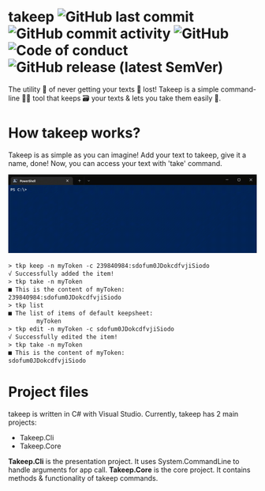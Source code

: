 # takeep ![GitHub last commit](https://img.shields.io/github/last-commit/matinmn87/takeep?color=%237676ec&style=flat-square) ![GitHub commit activity](https://img.shields.io/github/commit-activity/w/matinmn87/takeep?color=%237676ec&style=flat-square) ![GitHub](https://img.shields.io/github/license/matinmn87/takeep?color=%237676ec&style=flat-square) ![Code of conduct](https://img.shields.io/badge/code%20of%20conduct-link-%237676ec?link=https://github.com/matinmn87/takeep/blob/master/CODE_OF_CONDUCT.md&style=flat-square) ![GitHub release (latest SemVer)](https://img.shields.io/github/v/release/matinmn87/takeep?color=%237676ec&label=latest%20release&style=flat-square)
The utility 🔧 of never getting your texts 📃 lost! Takeep is a simple command-line 🧑‍💻 tool that keeps 🗃️ your texts & lets you take them easily 🙂.

# How takeep works?
Takeep is as simple as you can imagine! Add your text to takeep, give it a name, done! Now, you can access your text with 'take' command.

![takeep commands' overview](/files/takeepCommandsPreview.gif)

```
> tkp keep -n myToken -c 239840984:sdofum0JDokcdfvjiSiodo
√ Successfully added the item!
> tkp take -n myToken
■ This is the content of myToken:
239840984:sdofum0JDokcdfvjiSiodo
> tkp list
■ The list of items of default keepsheet:
        myToken
> tkp edit -n myToken -c sdofum0JDokcdfvjiSiodo
√ Successfully edited the item!
> tkp take -n myToken
■ This is the content of myToken:
sdofum0JDokcdfvjiSiodo
```

# Project files
takeep is written in C# with Visual Studio. Currently, takeep has 2 main projects:
- Takeep.Cli
- Takeep.Core

**Takeep.Cli** is the presentation project. It uses System.CommandLine to handle arguments for app call.
**Takeep.Core** is the core project. It contains methods & functionality of takeep commands.
